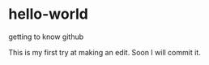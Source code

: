 # hello-world
getting to know github

This is my first try at making an edit.  Soon I will commit it. 
